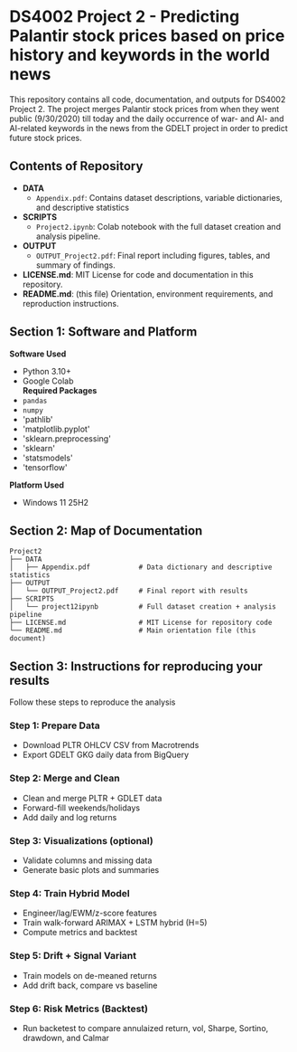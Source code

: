 # DS4002 Project 2 - Predicting Palantir stock prices based on price history and keywords in the world news
This repository contains all code, documentation, and outputs for DS4002 Project 2. The project merges Palantir stock prices from when they went public (9/30/2020) till today and the daily occurrence of war- and AI- and AI-related keywords in the news from the GDELT project in order to predict future stock prices.  

## Contents of Repository 
- **DATA**
  - `Appendix.pdf`: Contains dataset descriptions, variable dictionaries, and descriptive statistics
- **SCRIPTS**
  - `Project2.ipynb`: Colab notebook with the full dataset creation and analysis pipeline.
- **OUTPUT**
  - `OUTPUT_Project2.pdf`: Final report including figures, tables, and summary of findings.
- **LICENSE.md**: MIT License for code and documentation in this repository.
- **README.md**: (this file) Orientation, environment requirements, and reproduction instructions.

## Section 1: Software and Platform
**Software Used**
- Python 3.10+  
- Google Colab  
**Required Packages**
- `pandas`  
- `numpy`
- 'pathlib'
- 'matplotlib.pyplot'
- 'sklearn.preprocessing'
- 'sklearn'
- 'statsmodels'
- 'tensorflow'
  
**Platform Used**
- Windows 11 25H2

## Section 2: Map of Documentation
```
Project2
├── DATA
│   ├── Appendix.pdf            # Data dictionary and descriptive statistics
├── OUTPUT
│   └── OUTPUT_Project2.pdf     # Final report with results
├── SCRIPTS
│   └── project12ipynb          # Full dataset creation + analysis pipeline
├── LICENSE.md                  # MIT License for repository code
└── README.md                   # Main orientation file (this document)
```

## Section 3: Instructions for reproducing your results
Follow these steps to reproduce the analysis 

### Step 1: Prepare Data
- Download PLTR OHLCV CSV from Macrotrends
- Export GDELT GKG daily data from BigQuery 

### Step 2: Merge and Clean
- Clean and merge PLTR + GDLET data
- Forward-fill weekends/holidays
- Add daily and log returns 

### Step 3: Visualizations (optional)
- Validate columns and missing data
- Generate basic plots and summaries

### Step 4: Train Hybrid Model
- Engineer/lag/EWM/z-score features
- Train walk-forward ARIMAX + LSTM hybrid (H=5)
- Compute metrics and backtest 

### Step 5: Drift + Signal Variant
- Train models on de-meaned returns
- Add drift back, compare vs baseline

### Step 6: Risk Metrics (Backtest) 
- Run backetest to compare annulaized return, vol, Sharpe, Sortino, drawdown, and Calmar 
